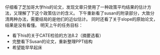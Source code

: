 仔细看了芝加哥大学his的论文，发现文章只使用了一种政策平均结果的估计方法，又理解了下这个政策估计的含义。
下午重新看了susan的附录部分，大致分清两种办法，需要结局的是他们的近似估计。
同时还看了关于slope的原始论文，结果是没有看懂。
明天上午的任务目标：
- 看下his的关于CATE检验的方法8.2（摘要选看）
- 完整看下Susan的论文，重新整理PPT结构
- 希望能早早起床